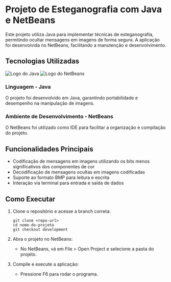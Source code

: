 # Projeto de Esteganografia com Java e NetBeans

Este projeto utiliza Java para implementar técnicas de esteganografia, permitindo ocultar mensagens em imagens de forma segura. A aplicação foi desenvolvida no NetBeans, facilitando a manutenção e desenvolvimento.

## Tecnologias Utilizadas

![Logo do Java](https://images.vexels.com/media/users/3/166401/isolated/lists/b82aa7ac3f736dd78570dd3fa3fa9e24-icone-da-linguagem-de-programacao-java.png) ![Logo do NetBeans](https://www.techspot.com/images2/downloads/topdownload/2019/11/2019-11-21-ts3_thumbs-fca.png)

### Linguagem - Java

O projeto foi desenvolvido em Java, garantindo portabilidade e desempenho na manipulação de imagens.

### Ambiente de Desenvolvimento - NetBeans

O NetBeans foi utilizado como IDE para facilitar a organização e compilação do projeto.

## Funcionalidades Principais

- Codificação de mensagens em imagens utilizando os bits menos significativos dos componentes de cor
- Decodificação de mensagens ocultas em imagens codificadas
- Suporte ao formato BMP para leitura e escrita
- Interação via terminal para entrada e saída de dados

## Como Executar

1. Clone o repositório e acesse a branch correta:

    ```
    git clone <repo-url>
    cd nome-do-projeto
    git checkout development
    ```

2. Abra o projeto no NetBeans:
   
    - No NetBeans, vá em File > Open Project e selecione a pasta do projeto.

4. Compile e execute a aplicação:
   
    - Pressione F6 para rodar o programa.
